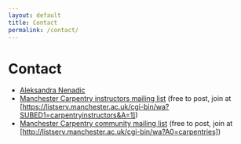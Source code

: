 ```yaml
---
layout: default
title: Contact
permalink: /contact/
---
```


# Contact

- [Aleksandra Nenadic](mailto:a.nenadic@manchester.ac.uk)
- [Manchester Carpentry instructors mailing list](mailto:carpentryinstructors@listserv.manchester.ac.uk) (free to post, join at [https://listserv.manchester.ac.uk/cgi-bin/wa?SUBED1=carpentryinstructors&A=1])
- [Manchester Carpentry community mailing list](mailto:carpentries@listserv.manchester.ac.uk) (free to post, join at [http://listserv.manchester.ac.uk/cgi-bin/wa?A0=carpentries])

